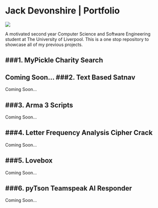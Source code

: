 # Jack Devonshire | Portfolio

![](https://img.shields.io/github/followers/jackdevo?style=social)

A motivated second year Computer Science and Software Engineering student at The University of Liverpool. This is a one stop repository to showcase all of my previous projects.


###1. MyPickle Charity Search
----
Coming Soon...
###2. Text Based Satnav
----
Coming Soon...

###3. Arma 3 Scripts
----
Coming Soon...

###4. Letter Frequency Analysis Cipher Crack
----
Coming Soon...

###5. Lovebox
----
Coming Soon...

###6. pyTson Teamspeak AI Responder
----
Coming Soon...

